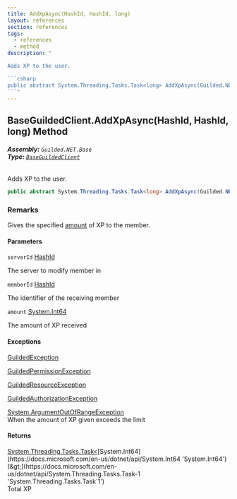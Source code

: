 ```yaml
---
title: AddXpAsync(HashId, HashId, long)
layout: references
section: references
tags:
  - references
  - method
description: "

Adds XP to the user.

```csharp
public abstract System.Threading.Tasks.Task<long> AddXpAsync(Guilded.NET.Base.HashId serverId, Guilded.NET.Base.HashId memberId, long amount);
```"
---
```


## BaseGuildedClient.AddXpAsync(HashId, HashId, long) Method
###### **Assembly:** `Guilded.NET.Base`<br/>**Type:** [`BaseGuildedClient`](BaseGuildedClient 'Guilded.NET.Base.BaseGuildedClient')

Adds XP to the user.

```csharp
public abstract System.Threading.Tasks.Task<long> AddXpAsync(Guilded.NET.Base.HashId serverId, Guilded.NET.Base.HashId memberId, long amount);
```

### Remarks
  
Gives the specified [amount](BaseGuildedClient.AddXpAsync(HashId,HashId,long)#Guilded.NET.Base.BaseGuildedClient.AddXpAsync(Guilded.NET.Base.HashId,Guilded.NET.Base.HashId,long).amount 'Guilded.NET.Base.BaseGuildedClient.AddXpAsync(Guilded.NET.Base.HashId, Guilded.NET.Base.HashId, long).amount') of XP to the member.
#### Parameters

<a name='Guilded.NET.Base.BaseGuildedClient.AddXpAsync(Guilded.NET.Base.HashId,Guilded.NET.Base.HashId,long).serverId'></a>

`serverId` [HashId](HashId 'Guilded.NET.Base.HashId')

The server to modify member in

<a name='Guilded.NET.Base.BaseGuildedClient.AddXpAsync(Guilded.NET.Base.HashId,Guilded.NET.Base.HashId,long).memberId'></a>

`memberId` [HashId](HashId 'Guilded.NET.Base.HashId')

The identifier of the receiving member

<a name='Guilded.NET.Base.BaseGuildedClient.AddXpAsync(Guilded.NET.Base.HashId,Guilded.NET.Base.HashId,long).amount'></a>

`amount` [System.Int64](https://docs.microsoft.com/en-us/dotnet/api/System.Int64 'System.Int64')

The amount of XP received

#### Exceptions

[GuildedException](GuildedException 'Guilded.NET.Base.GuildedException')

[GuildedPermissionException](GuildedPermissionException 'Guilded.NET.Base.GuildedPermissionException')

[GuildedResourceException](GuildedResourceException 'Guilded.NET.Base.GuildedResourceException')

[GuildedAuthorizationException](GuildedAuthorizationException 'Guilded.NET.Base.GuildedAuthorizationException')

[System.ArgumentOutOfRangeException](https://docs.microsoft.com/en-us/dotnet/api/System.ArgumentOutOfRangeException 'System.ArgumentOutOfRangeException')  
When the amount of XP given exceeds the limit

#### Returns
[System.Threading.Tasks.Task&lt;](https://docs.microsoft.com/en-us/dotnet/api/System.Threading.Tasks.Task-1 'System.Threading.Tasks.Task`1')[System.Int64](https://docs.microsoft.com/en-us/dotnet/api/System.Int64 'System.Int64')[&gt;](https://docs.microsoft.com/en-us/dotnet/api/System.Threading.Tasks.Task-1 'System.Threading.Tasks.Task`1')  
Total XP